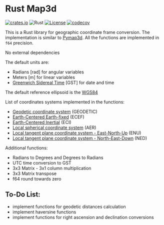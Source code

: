 # Rust Map3d
[![crates.io](https://img.shields.io/crates/v/map_3d.svg)](https://crates.io/crates/map_3d)
![Rust](https://github.com/gberrante/map_3d/workflows/Rust/badge.svg)
[![License](https://img.shields.io/badge/License-Apache%202.0-blue.svg)](https://opensource.org/licenses/Apache-2.0)
[![codecov](https://codecov.io/gh/gberrante/map_3d/branch/master/graph/badge.svg)](https://codecov.io/gh/gberrante/map_3d)

This is a Rust library for geographic coordinate frame conversion. The implementation is similar to  [Pymap3d](https://github.com/geospace-code/pymap3d). All the functions are implemented in `f64` precision. 

No external dependencies

The default units are:

- Radians [rad] for angular variables
- Meters  [m] for linear variables
- [Greenwich Sidereal Time](https://www.cfa.harvard.edu/~jzhao/times.html)  [GST] for date and time

The default reference ellipsoid is the [WGS84](https://en.wikipedia.org/wiki/World_Geodetic_System#A_new_World_Geodetic_System:_WGS_84)

List of coordinates systems implemented in the functions:

- [Geodetic coordinate system](https://en.wikipedia.org/wiki/Geographic_coordinate_system) (GEODETIC)
- [Earth-Centered Earth-fixed](https://en.wikipedia.org/wiki/ECEF) (ECEF)
- [Earth-Centered Inertial](https://en.wikipedia.org/wiki/Earth-centered_inertial) (ECI) 
- [Local spherical coordinate system](https://en.wikipedia.org/wiki/Spherical_coordinate_system#In_geography) (AER)
- [Local tangent plane coordinate system - East-North-Up](https://en.wikipedia.org/wiki/Local_tangent_plane_coordinates) (ENU)
- [Local tangent plane coordinate system - North-East-Down](https://en.wikipedia.org/wiki/Local_tangent_plane_coordinates) (NED)

Additional functions:

- Radians to Degrees and Degrees to Radians
- UTC time conversion to GST
- 3x3 Matrix - 3x1 column multiplication
- 3x3 Matrix transpose
- f64 round towards zero 



## To-Do List:

- implement functions for geodetic distances calculation
- implement haversine functions
- implement functions for right ascension and declination conversions
